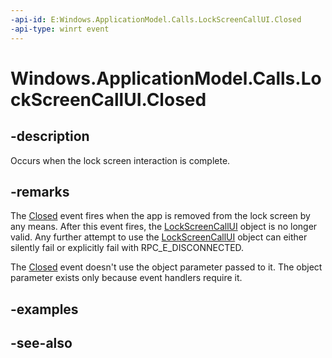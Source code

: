 ----api-id: E:Windows.ApplicationModel.Calls.LockScreenCallUI.Closed
-api-type: winrt event
---<!-- Event syntaxpublic event Windows.Foundation.TypedEventHandler Closed<Windows.ApplicationModel.Calls.LockScreenCallUI,  object>--># Windows.ApplicationModel.Calls.LockScreenCallUI.Closed## -descriptionOccurs when the lock screen interaction is complete.## -remarksThe [Closed](lockscreencallui_closed.md) event fires when the app is removed from the lock screen by any means. After this event fires, the [LockScreenCallUI](lockscreencallui.md) object is no longer valid. Any further attempt to use the [LockScreenCallUI](lockscreencallui.md) object can either silently fail or explicitly fail with RPC_E_DISCONNECTED.The [Closed](lockscreencallui_closed.md) event doesn't use the object parameter passed to it. The object parameter exists only because event handlers require it.## -examples## -see-also